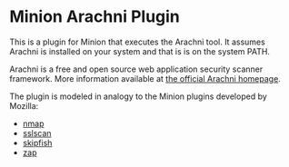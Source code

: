 Minion Arachni Plugin
===================

This is a plugin for Minion that executes the Arachni tool. It assumes Arachni is installed on your system and that is is on the system PATH. 

Arachni is a free and open source web application security scanner framework.
More information available at [the official Arachni homepage](http://www.arachni-scanner.com).

The plugin is modeled in analogy to the Minion plugins developed by Mozilla:
* [nmap](https://github.com/mozilla/minion-nmap-plugin)
* [sslscan](https://github.com/mozilla/minion-ssl-plugin)
* [skipfish](https://github.com/mozilla/minion-skipfish-plugin)
* [zap](https://github.com/mozilla/minion-zap-plugin)

